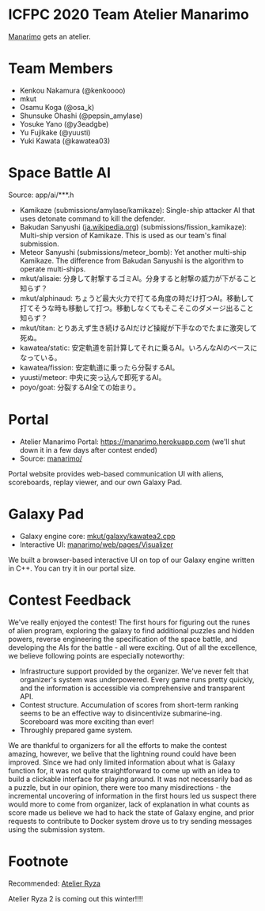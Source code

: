 ICFPC 2020 Team Atelier Manarimo
================================

[Manarimo](https://github.com/osak/ICFPC2018) gets an atelier.

# Team Members
* Kenkou Nakamura (@kenkoooo)
* mkut
* Osamu Koga (@osa_k)
* Shunsuke Ohashi (@pepsin_amylase)
* Yosuke Yano (@y3eadgbe)
* Yu Fujikake (@yuusti)
* Yuki Kawata (@kawatea03)

# Space Battle AI
Source: app/ai/***.h
* Kamikaze (submissions/amylase/kamikaze): Single-ship attacker AI that uses detonate command to kill the defender.
* Bakudan Sanyushi ([ja.wikipedia.org](https://ja.wikipedia.org/wiki/%E7%88%86%E5%BC%BE%E4%B8%89%E5%8B%87%E5%A3%AB)) (submissions/fission_kamikaze): Multi-ship version of Kamikaze. This is used as our team's final submission.
* Meteor Sanyushi (submissions/meteor_bomb): Yet another multi-ship Kamikaze. The difference from Bakudan Sanyushi is the algorithm to operate multi-ships.
* mkut/alisaie: 分身して射撃するゴミAI。分身すると射撃の威力が下がること知らず？
* mkut/alphinaud: ちょうど最大火力で打てる角度の時だけ打つAI。移動して打てそうな時も移動して打つ。移動しなくてもそこそこのダメージ出ること知らず？
* mkut/titan: とりあえず生き続けるAIだけど操縦が下手なのでたまに激突して死ぬ。
* kawatea/static: 安定軌道を前計算してそれに乗るAI。いろんなAIのベースになっている。
* kawatea/fission: 安定軌道に乗ったら分裂するAI。
* yuusti/meteor: 中央に突っ込んで即死するAI。
* poyo/goat: 分裂するAI全ての始まり。

# Portal
* Atelier Manarimo Portal: https://manarimo.herokuapp.com (we'll shut down it in a few days after contest ended)
* Source: [manarimo/](manarimo/)

Portal website provides web-based communication UI with aliens, scoreboards, replay viewer, and our own Galaxy Pad.

# Galaxy Pad
* Galaxy engine core: [mkut/galaxy/kawatea2.cpp](mkut/galaxy/kawatea2.cpp)
* Interactive UI: [manarimo/web/pages/Visualizer](manarimo/web/pages/Visualizer)

We built a browser-based interactive UI on top of our Galaxy engine written in C++. You can try it in our portal size.

# Contest Feedback
We've really enjoyed the contest! The first hours for figuring out the runes of alien program, exploring the galaxy to find additional puzzles and hidden powers,
reverse engineering the specification of the space battle, and developing the AIs for the battle - all were exciting. Out of all the excellence, we believe following
points are especially noteworthy:

* Infrastructure support provided by the organizer. We've never felt that organizer's system was underpowered. Every game runs pretty quickly, and the information is
  accessible via comprehensive and transparent API.
* Contest structure. Accumulation of scores from short-term ranking seems to be an effective way to disincentivize submarine-ing. Scoreboard was more exciting than ever!
* Throughly prepared game system. 

We are thankful to organizers for all the efforts to make the contest amazing, however, we belive that the lightning round could have been improved. Since we had only
limited information about what is Galaxy function for, it was not quite straightforward to come up with an idea to build a clickable interface for playing around.
It was not necessarily bad as a puzzle, but in our opinion, there were too many misdirections - the incremental uncovering of information in the first hours led us
suspect there would more to come from organizer, lack of explanation in what counts as score made us believe we had to hack the state of Galaxy engine, and prior requests to contribute to Docker system drove us to try sending messages using the submission system.

# Footnote
Recommended: [Atelier Ryza](https://store.steampowered.com/app/1121560/Atelier_Ryza_Ever_Darkness__the_Secret_Hideout/)

Atelier Ryza 2 is coming out this winter!!!!